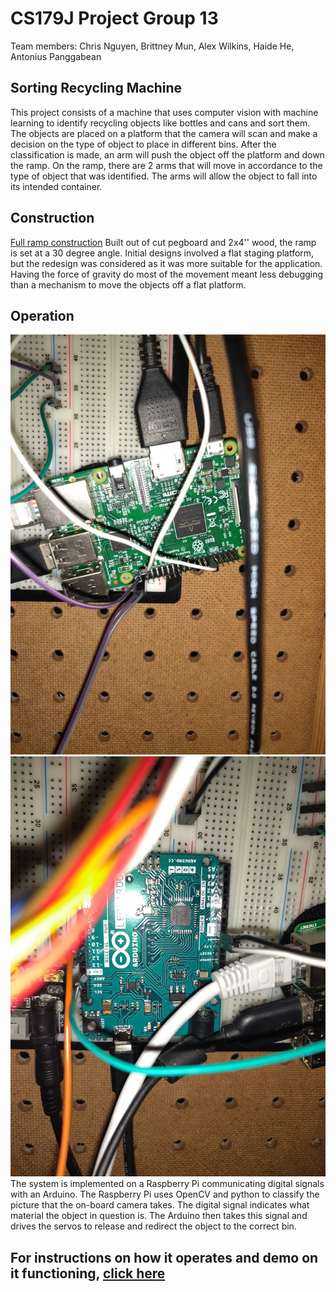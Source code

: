 # CS179J Project Group 13
Team members: Chris Nguyen, Brittney Mun, Alex Wilkins, Haide He, Antonius Panggabean

## Sorting Recycling Machine
 This project consists of a machine that uses computer vision with machine learning to identify recycling objects like bottles and cans and sort them. The objects are placed on a platform that the camera will scan and make a decision on the type of object to place in different bins. After the classification is made, an arm will push the object off the platform and down the ramp. On the ramp, there are 2 arms that will move in accordance to the type of object that was identified. The arms will allow the object to fall into its intended container. 
 
 ## Construction
 [Full ramp construction](projPhotos/fullRamp.jpg)
 Built out of cut pegboard and 2x4'' wood, the ramp is set at a 30 degree angle. Initial designs involved a flat staging platform, but the redesign was considered as it was more suitable for the application. Having the force of gravity do most of the movement meant less debugging than a mechanism to move the objects off a flat platform.
 
 ## Operation
 ![raspberryPi](projPhotos/raspberryPi.jpg)
 ![arduino](projPhotos/arduino.jpg)
 The system is implemented on a Raspberry Pi communicating digital signals with an Arduino. The Raspberry Pi uses OpenCV and python to classify the picture that the on-board camera takes. The digital signal indicates what material the object in question is. The Arduino then takes this signal and drives the servos to release and redirect the object to the correct bin.
 
 ## For instructions on how it operates and demo on it functioning, [click here](https://www.youtube.com/watch?v=51ebx_BCK4s&)
